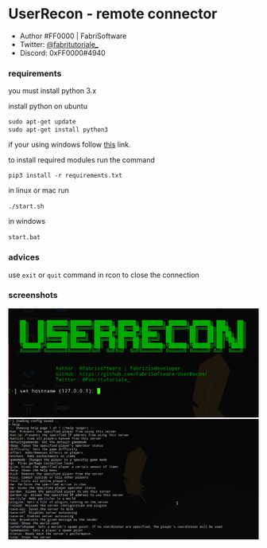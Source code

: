 # UserRecon - remote connector

* Author #FF0000 | FabriSoftware
* Twitter: [@fabritutoriale_](https://twitter.com/fabritutoriale_)
* Discord: 0xFF0000#4940

### requirements

you must install python 3.x

install python on ubuntu

```
sudo apt-get update
sudo apt-get install python3 
```

if your using windows follow [this](https://www.python.org/downloads/) link.


to install required modules run the command
```
pip3 install -r requirements.txt
```

in linux or mac run


`./start.sh`

in windows

`start.bat`

### advices
use `exit` or `quit` command in rcon to close the connection

### screenshots

![alt text](imgs/img_01.png)
![alt text](imgs/img_02.png)

